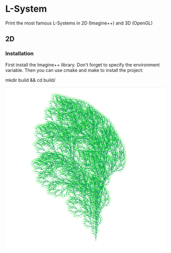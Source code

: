 # L-System
Print the most famous L-Systems in 2D (Imagine++) and 3D (OpenGL)

## 2D
### Installation
First install the Imagine++ library. Don't forget to specify the environment variable. Then you can use cmake and make to install the project:


   mkdir build && cd build/



![Example 1](/Screenshots/Tree.png)
